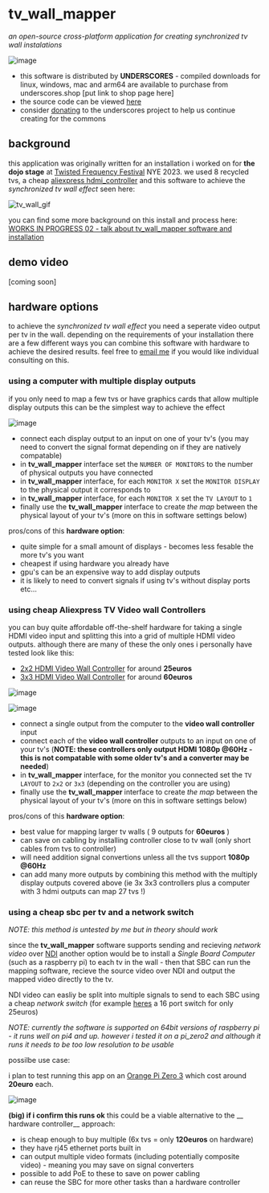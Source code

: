 # tv_wall_mapper

_an open-source cross-platform application for creating synchronized tv wall instalations_

![image](https://github.com/cyberboy666/tv_wall_mapper/assets/12017938/5499d3b5-02f3-4f8a-86ec-339c9422d5fc)

- this software is distributed by __UNDERSCORES__ - compiled downloads for linux, windows, mac and arm64 are available to purchase from underscores.shop [put link to shop page here]
- the source code can be viewed [here](/src/)
- consider [donating](https://opencollective.com/underscores) to the underscores project to help us continue creating for the commons

## background

this application was originally written for an installation i worked on for __the dojo stage__ at [Twisted Frequency Festival](https://twistedfrequency.nz/) NYE 2023. we used 8 recycled tvs, a cheap [aliexpress hdmi_controller](https://www.aliexpress.com/item/1005005643772042.html) and this software to achieve the _synchronized tv wall effect_ seen here:

![tv_wall_gif](http://underscores.shop/wp-content/uploads/2024/02/tv_wall_gif_04.gif)

you can find some more background on this install and process here: [WORKS IN PROGRESS 02 - talk about tv_wall_mapper software and installation](https://videos.scanlines.xyz/w/fUE9iVRaK9EojUMZ2XjySZ) 

## demo video

[coming soon]

## hardware options

to achieve the _synchronized tv wall effect_ you need a seperate video output per tv in the wall. depending on the requirements of your installation there are a few different ways you can combine this software with hardware to achieve the desired results. feel free to [email me](mailto:tim@cyberboy666.com) if you would like individual consulting on this.

### using a computer with multiple display outputs

if you only need to map a few tvs or have graphics cards that allow multiple display outputs this can be the simplest way to achieve the effect

![image](https://github.com/cyberboy666/tv_wall_mapper/assets/12017938/33baf3d1-9655-462d-bfe9-2fca79397bae)

- connect each display output to an input on one of your tv's (you may need to convert the signal format depending on if they are natively compatable)
- in __tv_wall_mapper__ interface set the `NUMBER OF MONITORS` to the number of physical outputs you have connected
- in __tv_wall_mapper__ interface, for each `MONITOR X` set the `MONITOR DISPLAY` to the physical output it corresponds to
- in __tv_wall_mapper__ interface, for each `MONITOR X` set the `TV LAYOUT` to `1`
- finally use the __tv_wall_mapper__ interface to create _the map_ between the physical layout of your tv's (more on this in software settings below)

pros/cons of this __hardware option__:

- quite simple for a small amount of displays - becomes less fesable the more tv's you want
- cheapest if using hardware you already have
- gpu's can be an expensive way to add display outputs
- it is likely to need to convert signals if using tv's without display ports etc...

### using cheap Aliexpress TV Video wall Controllers

you can buy quite affordable off-the-shelf hardware for taking a single HDMI video input and splitting this into a grid of multiple HDMI video outputs. although there are many of these the only ones i personally have tested look like this:

- [2x2 HDMI Video Wall Controller](https://www.aliexpress.com/item/1005006156950887.html) for around __25euros__
- [3x3 HDMI Video Wall Controller](https://www.aliexpress.com/item/1005006156950887.html) for around __60euros__

![image](https://github.com/cyberboy666/tv_wall_mapper/assets/12017938/04c68c95-20fa-4096-910b-fa41db912b8e)

![image](https://github.com/cyberboy666/tv_wall_mapper/assets/12017938/cfed83e9-87ab-43a4-b672-918f908d6c4e)

- connect a single output from the computer to the __video wall controller__ input
- connect each of the __video wall controller__ outputs to an input on one of your tv's (__NOTE: these controllers only output HDMI 1080p @60Hz - this is not compatable with some older tv's and a converter may be needed__)
- in __tv_wall_mapper__ interface, for the monitor you connected set the `TV LAYOUT` to `2x2` or `3x3` (depending on the controller you are using)
- finally use the __tv_wall_mapper__ interface to create _the map_ between the physical layout of your tv's (more on this in software settings below)

pros/cons of this __hardware option__:

- best value for mapping larger tv walls ( 9 outputs for __60euros__ )
- can save on cabling by installing controller close to tv wall (only short cables from tvs to controller)
- will need addition signal convertions unless all the tvs support __1080p @60Hz__
- can add many more outputs by combining this method with the multiply display outputs covered above (ie 3x 3x3 controllers plus a computer with 3 hdmi outputs can map 27 tvs !)

### using a cheap sbc per tv and a network switch

_NOTE: this method is untested by me but in theory should work_

since the __tv_wall_mapper__ software supports sending and recieving _network video_ over [NDI](https://ndi.video/tools/) another option would be to install a _Single Board Computer_ (such as a raspberry pi) to each tv in the wall - then that SBC can run the mapping software, recieve the source video over NDI and output the mapped video directly to the tv.

NDI video can easliy be split into multiple signals to send to each SBC using a cheap _network switch_ (for example [heres](https://www.aliexpress.com/item/1005007009152040.html) a 16 port switch for only 25euros)

_NOTE: currently the software is supported on 64bit versions of raspberry pi - it runs well on pi4 and up. however i tested it on a pi_zero2 and although it runs it needs to be too low resolution to be usable_

possilbe use case:

i plan to test running this app on an [Orange Pi Zero 3](https://www.aliexpress.com/item/1005007009152040.html) which cost around __20euro__ each.

![image](https://github.com/cyberboy666/tv_wall_mapper/assets/12017938/a12905ec-23d0-401d-b04d-d474d02a27a3)


__(big) if i confirm this runs ok__ this could be a viable alternative to the __ hardware controller__ approach:

- is cheap enough to buy multiple (6x tvs = only __120euros__ on hardware)
- they have rj45 ethernet ports built in
- can output multiple video formats (including potentially composite video) - meaning you may save on signal converters
- possible to add PoE to these to save on power cabling
- can reuse the SBC for more other tasks than a hardware controller
